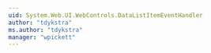 ```yaml
---
uid: System.Web.UI.WebControls.DataListItemEventHandler
author: "tdykstra"
ms.author: "tdykstra"
manager: "wpickett"
---
```

